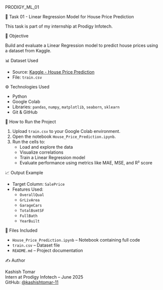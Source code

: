 PRODIGY_ML_01

🎯 Task 01 - Linear Regression Model for House Price Prediction

This task is part of my internship at Prodigy Infotech.

📌 Objective

Build and evaluate a Linear Regression model to predict house prices using a dataset from Kaggle.

📊 Dataset Used

- Source: [Kaggle - House Price Prediction](https://www.kaggle.com/datasets/yasserh/housing-prices-dataset)
- File: `train.csv`

⚙️ Technologies Used

- Python
- Google Colab
- Libraries: `pandas`, `numpy`, `matplotlib`, `seaborn`, `sklearn`
- Git & GitHub

🚀 How to Run the Project

1. Upload `train.csv` to your Google Colab environment.
2. Open the notebook `House_Price_Prediction.ipynb`.
3. Run the cells to:
   - Load and explore the data
   - Visualize correlations
   - Train a Linear Regression model
   - Evaluate performance using metrics like MAE, MSE, and R² score

📈 Output Example

- Target Column: `SalePrice`
- Features Used:
  - `OverallQual`
  - `GrLivArea`
  - `GarageCars`
  - `TotalBsmtSF`
  - `FullBath`
  - `YearBuilt`

📂 Files Included

- `House_Price_Prediction.ipynb` – Notebook containing full code
- `train.csv` – Dataset file
- `README.md` – Project documentation

✍️ Author

Kashish Tomar  
Intern at Prodigy Infotech – June 2025  
GitHub: [@kashishtomar-11](https://github.com/kashishtomar-11)
